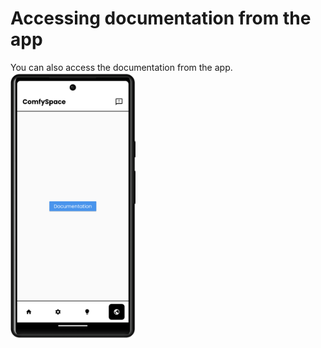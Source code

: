 # Accessing documentation from the app

You can also access the documentation from the app. <br>
<img src = "assets/doc/doc_step1.png" width="200"> 

<br>